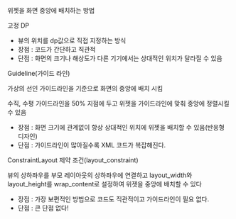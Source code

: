위젯을 화면 중앙에 배치하는 방법

고정 DP

- 뷰의 위치를 dp값으로 직접 지정하는 방식
- 장점 : 코드가 간단하고 직관적
- 단점 : 화면의 크기나 해상도가 다른 기기에서는 상대적인 위치가 달라질 수 있음

Guideline(가이드 라인)

가상의 선인 가이드라인을 기준으로 화면의 중앙에 배치 시킴

수직, 수평 가이드라인을 50% 지점에 두고 위젯을 가이드라인에 맞춰 중앙에 정렬시킬 수 있음

- 장점 : 화면 크기에 관계없이 항상 상대적인 위치에 위젯을 배치할 수 있음(반응형 디자인)
- 단점 : 가이드라인이 많아질수록 XML 코드가 복잡해진다.

ConstraintLayout 제약 조건(layout_constraint)

뷰의 상하좌우를 부모 레이아웃의 상하좌우에 연결하고 layout_width와 layout_height를 wrap_content로 설정하여 위젯을 중앙에 배치할 수 있다

- 장점 : 가장 보편적인 방법으로 코드도 직관적이고 가이드라인이 필요 없다.
- 단점 : 큰 단점 없다!
